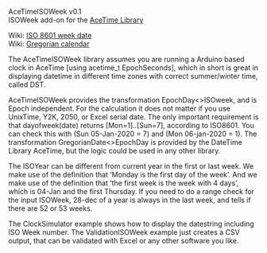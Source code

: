 AceTimeISOWeek v0.1<br>
ISOWeek add-on for the <a href="https://github.com/bxparks/AceTime">AceTime Library</a>

Wiki: <a href="https://en.wikipedia.org/wiki/ISO_week_date">ISO 8601 week date</a><br>
Wiki: <a href="https://en.wikipedia.org/wiki/Gregorian_calendar">Gregorian calendar</a>

The AceTimeISOWeek library assumes you are running a Arduino based clock in AceTime [using acetime_t EpochSeconds], which in short is great in displaying datetime in different time zones with correct summer/winter time, called DST.

AceTimeISOWeek provides the transformation EpochDay<>ISOweek, and is Epoch independent. For the calculation it does not matter if you use UnixTime, Y2K, 2050, or Excel serial date. The only important requirement is that dayofweek(date) returns [Mon=1]..[Sun=7], according to ISO8601. You can check this with (Sun 05-Jan-2020 = 7) and (Mon 06-jan-2020 = 1). The transformation GregorianDate<>EpochDay is provided by the DateTime Library AceTime, but the logic could be used in any other library. 

The ISOYear can be different from current year in the first or last week. We make use of the definition that ‘Monday is the first day of the week’. And we make use of the definition that ‘the first week is the week with 4 days’, which is 04-Jan and the first Thursday. If you need to do a range check for the input ISOWeek, 28-dec of a year is always in the last week, and tells if there are 52 or 53 weeks.

The ClockSimulator example shows how to display the datestring including ISO Week number. The ValidationISOWeek example just creates a CSV output, that can be validated with Excel or any other software you like.
